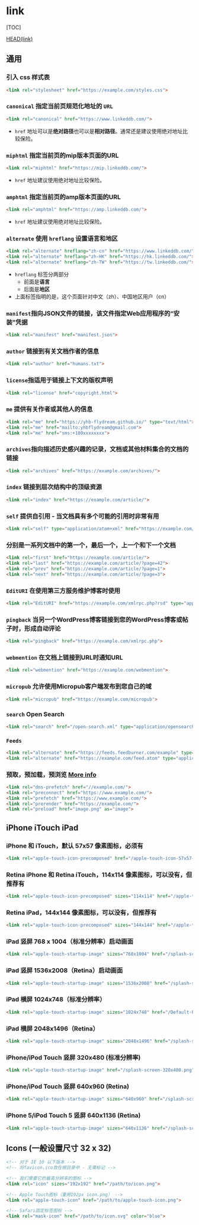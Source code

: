 # link

[TOC]

[HEAD(link)](https://github.com/Amery2010/HEAD#%E9%93%BE%E6%8E%A5)

## 通用

### 引入 css 样式表

```html
<link rel="stylesheet" href="https://example.com/styles.css">
```

### `canonical` 指定当前页规范化地址的 `URL`

```html
<link rel="canonical" href="https://www.linkeddb.com/">
```

- `href` 地址可以是**绝对路径**也可以是**相对路径**。通常还是建议使用绝对地址比较保险。

### `miphtml` 指定当前页的mip版本页面的URL

```html
<link rel="miphtml" href="https://mip.linkeddb.com/">
```

- `href` 地址建议使用绝对地址比较保险。

### `amphtml` 指定当前页的amp版本页面的URL

```html
<link rel="amphtml" href="https://amp.linkeddb.com/">
```

- `href` 地址建议使用绝对地址比较保险。

### `alternate` 使用 `hreflang` 设置语言和地区

```html
<link rel="alternate" hreflang="zh-cn" href="https://www.linkeddb.com/">
<link rel="alternate" hreflang="zh-HK" href="https://hk.linkeddb.com/">
<link rel="alternate" hreflang="zh-TW" href="https://tw.linkeddb.com/">
```

- `hreflang` 标签分两部分
  - 前面是**语言**
  - 后面是**地区**
- 上面标签指明的是，这个页面针对中文（zh）、中国地区用户（cn）

### `manifest`指向JSON文件的链接，该文件指定Web应用程序的“安装”凭据

```html
<link rel="manifest" href="manifest.json">
```

### `author` 链接到有关文档作者的信息

```html
<link rel="author" href="humans.txt">
```

### `license`指适用于链接上下文的版权声明

```html
<link rel="license" href="copyright.html">
```

### `me` 提供有关作者或其他人的信息

```html
<link rel="me" href="https://yhb-flydream.github.io/" type="text/html">
<link rel="me" href="mailto:yhbflydream@gmail.com">
<link rel="me" href="sms:+180xxxxxxxx">
```

### `archives`指向描述历史感兴趣的记录，文档或其他材料集合的文档的链接

```html
<link rel="archives" href="https://example.com/archives/">
```

### `index` 链接到层次结构中的顶级资源

```html
<link rel="index" href="https://example.com/article/">
```

### `self` 提供自引用 - 当文档具有多个可能的引用时非常有用

```html
<link rel="self" type="application/atom+xml" href="https://example.com/atom.xml">
```

### 分别是一系列文档中的第一个，最后一个，上一个和下一个文档

```html
<link rel="first" href="https://example.com/article/">
<link rel="last" href="https://example.com/article/?page=42">
<link rel="prev" href="https://example.com/article/?page=1">
<link rel="next" href="https://example.com/article/?page=3">
```

### `EditURI` 在使用第三方服务维护博客时使用

```html
<link rel="EditURI" href="https://example.com/xmlrpc.php?rsd" type="application/rsd+xml" title="RSD">
```

### `pingback` 当另一个WordPress博客链接到您的WordPress博客或帖子时，形成自动评论

```html
<link rel="pingback" href="https://example.com/xmlrpc.php">
```

### `webmention` 在文档上链接到URL时通知URL

```html
<link rel="webmention" href="https://example.com/webmention">
```

### `micropub` 允许使用Micropub客户端发布到您自己的域

```html
<link rel="micropub" href="https://example.com/micropub">
```

### `search` Open Search

```html
<link rel="search" href="/open-search.xml" type="application/opensearchdescription+xml" title="Search Title">
```

### `Feeds`

```html
<link rel="alternate" href="https://feeds.feedburner.com/example" type="application/rss+xml" title="RSS">
<link rel="alternate" href="https://example.com/feed.atom" type="application/atom+xml" title="Atom 0.3">
```

### 预取，预加载，预浏览  [More info](https://css-tricks.com/prefetching-preloading-prebrowsing/)

```html
<link rel="dns-prefetch" href="//example.com/">
<link rel="preconnect" href="https://www.example.com/">
<link rel="prefetch" href="https://www.example.com/">
<link rel="prerender" href="https://example.com/">
<link rel="preload" href="image.png" as="image">
```

## iPhone iTouch iPad

### iPhone 和 iTouch，默认 57x57 像素图标，必须有

```html
<link rel="apple-touch-icon-precomposed" href="/apple-touch-icon-57x57-precomposed.png">
```

### Retina iPhone 和 Retina iTouch，114x114 像素图标，可以没有，但推荐有

```html
<link rel="apple-touch-icon-precomposed" sizes="114x114" href="/apple-touch-icon-114x114-precomposed.png">
```

### Retina iPad，144x144 像素图标，可以没有，但推荐有

```html
<link rel="apple-touch-icon-precomposed" sizes="144x144" href="/apple-touch-icon-144x144-precomposed.png">
```

### iPad 竖屏 768 x 1004（标准分辨率）启动画面

```html
<link rel="apple-touch-startup-image" sizes="768x1004" href="/splash-screen-768x1004.png">
```

### iPad 竖屏 1536x2008（Retina）启动画面

```html
<link rel="apple-touch-startup-image" sizes="1536x2008" href="/splash-screen-1536x2008.png">
```

### iPad 横屏 1024x748（标准分辨率）

```html
<link rel="apple-touch-startup-image" sizes="1024x748" href="/Default-Portrait-1024x748.png"/>
```

### iPad 横屏 2048x1496（Retina）

```html
<link rel="apple-touch-startup-image" sizes="2048x1496" href="/splash-screen-2048x1496.png"/>
```

### iPhone/iPod Touch 竖屏 320x480 (标准分辨率)

```html
<link rel="apple-touch-startup-image" href="/splash-screen-320x480.png"/>
```

### iPhone/iPod Touch 竖屏 640x960 (Retina)

```html
<link rel="apple-touch-startup-image" sizes="640x960" href="/splash-screen-640x960.png"/>
```

### iPhone 5/iPod Touch 5 竖屏 640x1136 (Retina)

```html
<link rel="apple-touch-startup-image" sizes="640x1136" href="/splash-screen-640x1136.png"/>
```

## Icons (一般设置尺寸 32 x 32)

```html
<!-- 对于 IE 10 以下版本 -->
<!-- 将favicon.ico放在根目录中 - 无需标记 -->

<!-- 我们需要它的最高分辨率的图标 -->
<link rel="icon" sizes="192x192" href="/path/to/icon.png">

<!-- Apple Touch图标（重用192px icon.png） -->
<link rel="apple-touch-icon" href="/path/to/apple-touch-icon.png">

<!-- Safari固定标签图标 -->
<link rel="mask-icon" href="/path/to/icon.svg" color="blue">
```